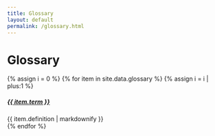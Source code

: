 ```yaml
---
title: Glossary
layout: default
permalink: /glossary.html
---
```

<script>
$(document).ready(function(){
  $('.arrow-icon').click(function(){
    if($(this).hasClass('arrow-down')){
      $(this).removeClass('arrow-down').addClass('arrow-up')
    }
    else if($(this).hasClass('arrow-up')){
      $(this).removeClass('arrow-up').addClass('arrow-down')
    }
  })
})
</script>


<div class="container-fluid bg-gray" id="glossary">
  <h1>Glossary</h1>
  	<div class="container">
  		<section>
        <div class="row">
          <div class="col-10 mx-auto">
            <div class="accordion" id="glossary-accordion">
              {% assign i = 0 %}
              {% for item in site.data.glossary %}
                {% assign i = i | plus:1 %}
              <div class="card">
                <div class="card-header" id="heading{{ i }}">
                  <h5 class="mb-0">
                    <a class="collapsed" data-toggle="collapse" href="#collapse{{ i }}" aria-expanded="false" aria-controls="collapse{{ i }}">
                      <span class="arrow-icon arrow-down"></span>
                      <span class="bold">{{ item.term }}</span>
                    </a>
                  </h5>
                </div>
                <div id="collapse{{ i }}" class="collapse fade" aria-labelledby="heading{{ i }}">
                  <div class="card-body">
                    {{ item.definition | markdownify }}
                  </div>
                </div>
                <span class="faq-separator"></span>
              </div>
            {% endfor %}
          </div>
        </div>
      </div>
    </section>
  </div>
</div>    
